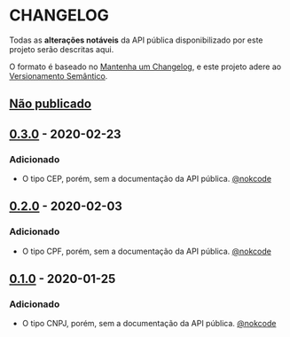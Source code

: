 # CHANGELOG

Todas as **alterações notáveis** da API pública disponibilizado por este projeto serão descritas aqui.

O formato é baseado no [Mantenha um Changelog], 
e este projeto adere ao [Versionamento Semântico].

## [Não publicado]

## [0.3.0] - 2020-02-23

### Adicionado

- O tipo CEP, porém, sem a documentação da API pública. [@nokcode]

## [0.2.0] - 2020-02-03

### Adicionado

- O tipo CPF, porém, sem a documentação da API pública. [@nokcode]

## [0.1.0] - 2020-01-25

### Adicionado

- O tipo CNPJ, porém, sem a documentação da API pública. [@nokcode]

[Não publicado]: https://github.com/DotNetCafe/DotNetCafe/tree/master/
[0.1.0]: https://github.com/DotNetCafe/DotNetCafe/tree/v0.1.0/
[0.2.0]: https://github.com/DotNetCafe/DotNetCafe/tree/v0.2.0/
[0.3.0]: https://github.com/DotNetCafe/DotNetCafe/tree/v0.3.0/

[@nokcode]: https://github.com/nokcode/

[Mantenha um Changelog]: https://keepachangelog.com/pt-BR/1.0.0/
[Versionamento Semântico]: https://semver.org/lang/pt-BR/spec/v2.0.0.html
